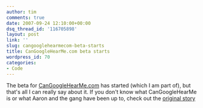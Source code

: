 ```yaml
---
author: tim
comments: true
date: 2007-09-24 12:10:00+00:00
dsq_thread_id: '116705898'
layout: post
link: ''
slug: cangooglehearmecom-beta-starts
title: CanGoogleHearMe.com beta starts
wordpress_id: 70
categories:
- Code
---
```


The beta for [CanGoogleHearMe.com](http://cangooglehearme.com/) has started
(which I am part of), but that's all I can really say about it. If you don't
know what CanGoogleHearMe is or what Aaron and the gang have been up to, check
out the [original story](http://cangooglehearme.com/chapter1.php)

